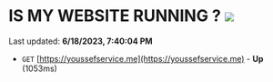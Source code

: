 # IS MY WEBSITE RUNNING ? [![](https://img.shields.io/static/v1?label=Sponsor&message=%E2%9D%A4&logo=GitHub&color=%23fe8e86)](https://github.com/sponsors/<username>)

Last updated: **6/18/2023, 7:40:04 PM**

- `GET` [https://youssefservice.me](https://youssefservice.me) - **Up** (1053ms)
